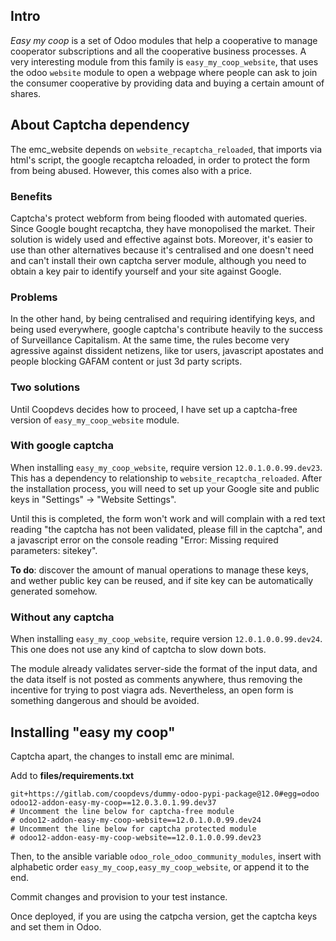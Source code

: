 ## Intro

_Easy my coop_ is a set of Odoo modules that help a cooperative to manage cooperator subscriptions and all the cooperative business processes. A very interesting module from this family is `easy_my_coop_website`, that uses the odoo `website` module to open a webpage where people can ask to join the consumer cooperative by providing data and buying a certain amount of shares.

## About Captcha dependency

The emc_website depends on `website_recaptcha_reloaded`, that imports via html's script, the google recaptcha reloaded, in order to protect the form from being abused. However, this comes also with a price.

### Benefits

Captcha's protect webform from being flooded with automated queries. Since Google bought recaptcha, they have monopolised the market. Their solution is widely used and effective against bots. Moreover, it's easier to use than other alternatives because it's centralised and one doesn't need and can't install their own captcha server module, although you need to obtain a key pair to identify yourself and your site against Google.

### Problems
In the other hand, by being centralised and requiring identifying keys, and being used everywhere, google captcha's  contribute heavily to the success of Surveillance Capitalism. At the same time, the rules become very agressive against dissident netizens, like tor users, javascript apostates and people blocking GAFAM content or just 3d party scripts.

### Two solutions

Until Coopdevs decides how to proceed, I have set up a captcha-free version of `easy_my_coop_website` module.

### With google captcha

When installing `easy_my_coop_website`, require version `12.0.1.0.0.99.dev23`. This has a dependency to relationship to `website_recaptcha_reloaded`. After the installation process, you will need to set up your Google site and public keys in "Settings" -> "Website Settings".

Until this is completed, the form won't work and will complain with a red text reading "the captcha has not been validated, please fill in the captcha", and a javascript error on the console reading "Error: Missing required parameters: sitekey".


**To do**: discover the amount of manual operations to manage these keys, and wether public key can be reused, and if site key can be automatically generated somehow.

### Without any captcha

When installing `easy_my_coop_website`, require version `12.0.1.0.0.99.dev24`. This one does not use any kind of captcha to slow down bots.

The module already validates server-side the format of the input data, and the data itself is not posted as comments anywhere, thus removing the incentive for trying to post viagra ads. Nevertheless, an open form is something dangerous and should be avoided.

## Installing "easy my coop"

Captcha apart, the changes to install emc are minimal.

Add to **files/requirements.txt**
```
git+https://gitlab.com/coopdevs/dummy-odoo-pypi-package@12.0#egg=odoo
odoo12-addon-easy-my-coop==12.0.3.0.1.99.dev37
# Uncomment the line below for captcha-free module
# odoo12-addon-easy-my-coop-website==12.0.1.0.0.99.dev24
# Uncomment the line below for captcha protected module
# odoo12-addon-easy-my-coop-website==12.0.1.0.0.99.dev23
```

Then, to the ansible variable `odoo_role_odoo_community_modules`, insert with alphabetic order `easy_my_coop,easy_my_coop_website`, or append it to the end.

Commit changes and provision to your test instance.

Once deployed, if you are using the catpcha version, get the captcha keys and set them in Odoo.